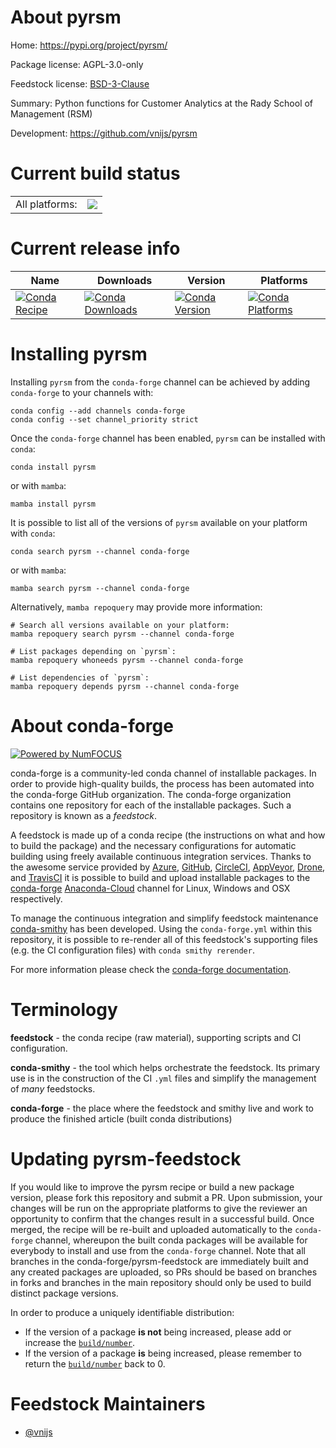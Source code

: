 About pyrsm
===========

Home: https://pypi.org/project/pyrsm/

Package license: AGPL-3.0-only

Feedstock license: [BSD-3-Clause](https://github.com/conda-forge/pyrsm-feedstock/blob/main/LICENSE.txt)

Summary: Python functions for Customer Analytics at the Rady School of Management (RSM)

Development: https://github.com/vnijs/pyrsm

Current build status
====================


<table><tr><td>All platforms:</td>
    <td>
      <a href="https://dev.azure.com/conda-forge/feedstock-builds/_build/latest?definitionId=15716&branchName=main">
        <img src="https://dev.azure.com/conda-forge/feedstock-builds/_apis/build/status/pyrsm-feedstock?branchName=main">
      </a>
    </td>
  </tr>
</table>

Current release info
====================

| Name | Downloads | Version | Platforms |
| --- | --- | --- | --- |
| [![Conda Recipe](https://img.shields.io/badge/recipe-pyrsm-green.svg)](https://anaconda.org/conda-forge/pyrsm) | [![Conda Downloads](https://img.shields.io/conda/dn/conda-forge/pyrsm.svg)](https://anaconda.org/conda-forge/pyrsm) | [![Conda Version](https://img.shields.io/conda/vn/conda-forge/pyrsm.svg)](https://anaconda.org/conda-forge/pyrsm) | [![Conda Platforms](https://img.shields.io/conda/pn/conda-forge/pyrsm.svg)](https://anaconda.org/conda-forge/pyrsm) |

Installing pyrsm
================

Installing `pyrsm` from the `conda-forge` channel can be achieved by adding `conda-forge` to your channels with:

```
conda config --add channels conda-forge
conda config --set channel_priority strict
```

Once the `conda-forge` channel has been enabled, `pyrsm` can be installed with `conda`:

```
conda install pyrsm
```

or with `mamba`:

```
mamba install pyrsm
```

It is possible to list all of the versions of `pyrsm` available on your platform with `conda`:

```
conda search pyrsm --channel conda-forge
```

or with `mamba`:

```
mamba search pyrsm --channel conda-forge
```

Alternatively, `mamba repoquery` may provide more information:

```
# Search all versions available on your platform:
mamba repoquery search pyrsm --channel conda-forge

# List packages depending on `pyrsm`:
mamba repoquery whoneeds pyrsm --channel conda-forge

# List dependencies of `pyrsm`:
mamba repoquery depends pyrsm --channel conda-forge
```


About conda-forge
=================

[![Powered by
NumFOCUS](https://img.shields.io/badge/powered%20by-NumFOCUS-orange.svg?style=flat&colorA=E1523D&colorB=007D8A)](https://numfocus.org)

conda-forge is a community-led conda channel of installable packages.
In order to provide high-quality builds, the process has been automated into the
conda-forge GitHub organization. The conda-forge organization contains one repository
for each of the installable packages. Such a repository is known as a *feedstock*.

A feedstock is made up of a conda recipe (the instructions on what and how to build
the package) and the necessary configurations for automatic building using freely
available continuous integration services. Thanks to the awesome service provided by
[Azure](https://azure.microsoft.com/en-us/services/devops/), [GitHub](https://github.com/),
[CircleCI](https://circleci.com/), [AppVeyor](https://www.appveyor.com/),
[Drone](https://cloud.drone.io/welcome), and [TravisCI](https://travis-ci.com/)
it is possible to build and upload installable packages to the
[conda-forge](https://anaconda.org/conda-forge) [Anaconda-Cloud](https://anaconda.org/)
channel for Linux, Windows and OSX respectively.

To manage the continuous integration and simplify feedstock maintenance
[conda-smithy](https://github.com/conda-forge/conda-smithy) has been developed.
Using the ``conda-forge.yml`` within this repository, it is possible to re-render all of
this feedstock's supporting files (e.g. the CI configuration files) with ``conda smithy rerender``.

For more information please check the [conda-forge documentation](https://conda-forge.org/docs/).

Terminology
===========

**feedstock** - the conda recipe (raw material), supporting scripts and CI configuration.

**conda-smithy** - the tool which helps orchestrate the feedstock.
                   Its primary use is in the construction of the CI ``.yml`` files
                   and simplify the management of *many* feedstocks.

**conda-forge** - the place where the feedstock and smithy live and work to
                  produce the finished article (built conda distributions)


Updating pyrsm-feedstock
========================

If you would like to improve the pyrsm recipe or build a new
package version, please fork this repository and submit a PR. Upon submission,
your changes will be run on the appropriate platforms to give the reviewer an
opportunity to confirm that the changes result in a successful build. Once
merged, the recipe will be re-built and uploaded automatically to the
`conda-forge` channel, whereupon the built conda packages will be available for
everybody to install and use from the `conda-forge` channel.
Note that all branches in the conda-forge/pyrsm-feedstock are
immediately built and any created packages are uploaded, so PRs should be based
on branches in forks and branches in the main repository should only be used to
build distinct package versions.

In order to produce a uniquely identifiable distribution:
 * If the version of a package **is not** being increased, please add or increase
   the [``build/number``](https://docs.conda.io/projects/conda-build/en/latest/resources/define-metadata.html#build-number-and-string).
 * If the version of a package **is** being increased, please remember to return
   the [``build/number``](https://docs.conda.io/projects/conda-build/en/latest/resources/define-metadata.html#build-number-and-string)
   back to 0.

Feedstock Maintainers
=====================

* [@vnijs](https://github.com/vnijs/)


<!-- dummy commit to enable rerendering -->

